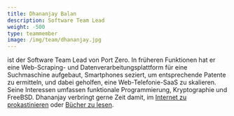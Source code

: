 ```yaml
---
title: Dhananjay Balan
description: Software Team Lead 
weight: -500
type: teammember
image: /img/team/dhananjay.jpg
---
```


ist der Software Team Lead von Port Zero. In früheren Funktionen hat er eine Web-Scraping- und Datenverarbeitungsplattform für eine Suchmaschine aufgebaut, Smartphones seziert, um entsprechende Patente zu ermitteln, und dabei geholfen, eine Web-Telefonie-SaaS zu skalieren.
Seine Interessen umfassen funktionale Programmierung, Kryptographie und FreeBSD.
Dhananjay verbringt gerne Zeit damit, im [Internet zu prokastinieren](https://dbalan.in) oder [Bücher zu lesen](https://www.goodreads.com/user/show/22595856-dhananjay).
